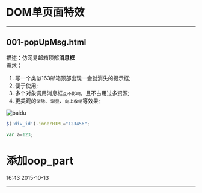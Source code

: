 # DOM单页面特效
----------------------------
## 001-popUpMsg.html  
描述：仿网易邮箱顶部**消息框**  
需求：  

1. 写一个类似163邮箱顶部出现一会就消失的提示框; 
2. 便于使用;
3. 多个对象调用消息框`互不影响`，且不占用过多资源;
4. 更美观的`渐隐`、`渐显`、`向上收缩`等效果;





![baidu](http://www.baidu.com/img/bdlogo.gif "百度logo")  


```Javascript
$('div_id').innerHTML="123456";

var a=123;
```




# 添加oop_part
16:43 2015-10-13




---
